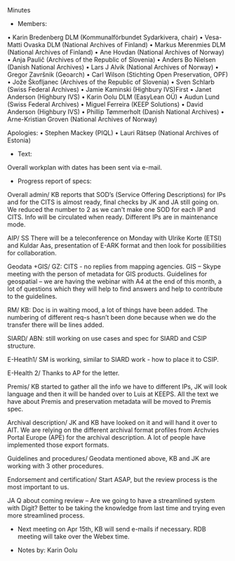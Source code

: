 Minutes

- Members:

•	Karin Bredenberg DLM (Kommunalförbundet Sydarkivera, chair)
•	Vesa-Matti Ovaska DLM (National Archives of Finland)
•	Markus Merenmies DLM (National Archives of Finland)
•	Ane Hovdan (National Archives of Norway)
•	Anja Paulič (Archives of the Republic of Slovenia) 
•	Anders Bo Nielsen (Danish National Archives)
•	Lars J Alvik (National Archives of Norway)
•	Gregor Završnik (Geoarch)
•	Carl Wilson (Stichting Open Preservation, OPF)
•	Jože Škofljanec (Archives of the Republic of Slovenia)
•	Sven Schlarb (Swiss Federal Archives)
•	Jamie Kaminski (Highbury IVS)First 
•	Janet Anderson (Highbury IVS)
•	Karin Oolu DLM (EasyLean OÜ)
•	Audun Lund (Swiss Federal Archives)
•	Miguel Ferreira (KEEP Solutions)
•	David Anderson (Highbury IVS)
•	Phillip Tømmerholt (Danish National Archives)
•	Arne-Kristian Groven (National Archives of Norway)

Apologies: 
•	Stephen Mackey (PIQL)
•	Lauri Rätsep (National Archives of Estonia) 


- Text:

Overall workplan with dates has been sent via e-mail. 

- Progress report of specs:

Overall admin/ KB reports that SOD’s (Service Offering Descriptions) for IPs and for the CITS is almost ready, final checks by JK and JA still going on. We reduced the number to 2 as we can't make one SOD for each IP and CITS. Info will be circulated when ready. Different IPs are in maintenance mode.

AIP/ SS There will be a teleconference on Monday with Ulrike Korte (ETSI) and Kuldar Aas, presentation of E-ARK format and then look for possibilities for collaboration. 

Geodata +GIS/ GZ: CITS - no replies from mapping agencies. GIS – Skype meeting with the person of metadata for GIS products. Guidelines for geospatial – we are having the webinar with A4 at the end of this month, a lot of questions which they will help to find answers and help to contribute to the guidelines. 

RM/ KB: Doc is in waiting mood, a lot of things have been added. The numbering of different req-s hasn’t been done because when we do the transfer there will be lines added. 

SIARD/ ABN: still working on use cases and spec for SIARD and CSIP structure. 

E-Heatlh1/ SM is working, similar to SIARD work - how to place it to CSIP. 

E-Health 2/ Thanks to AP for the letter.

Premis/ KB started to gather all the info we have to different IPs, JK will look language and then it will be handed over to Luis at KEEPS. All the text we have about Premis and preservation metadata will be moved to Premis spec. 

Archival description/ JK and KB have looked on it and will hand it over to AIT. We are relying on the different archival format profiles from Archvies Portal Europe (APE) for the archival description. A lot of people have implemented those export formats. 

Guidelines and procedures/ Geodata mentioned above, KB and JK are working with 3 other procedures. 

Endorsement and certification/ Start ASAP, but the review process is the most important to us.

JA Q about coming review – Are we going to have a streamlined system with Digit? Better to be taking the knowledge from last time and trying even more streamlined process.  

- Next meeting on Apr 15th, KB will send e-mails if necessary.
RDB meeting will take over the Webex time. 

- Notes by: Karin Oolu
